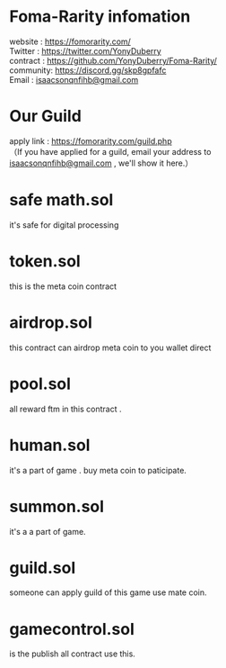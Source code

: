# Foma-Rarity infomation
website  :  https://fomorarity.com/ <br>
Twitter  :  https://twitter.com/YonyDuberry <br>
contract :  https://github.com/YonyDuberry/Foma-Rarity/ <br>
community:  https://discord.gg/skp8gpfafc   <br>
Email    :  isaacsonqnfihb@gmail.com <br>


# Our Guild

apply link : https://fomorarity.com/guild.php <br>
（If you have applied for a guild, email your address to isaacsonqnfihb@gmail.com , we'll show it here.）


# safe math.sol
it's safe for digital processing

# token.sol
this is the meta coin contract


# airdrop.sol
this contract can airdrop meta coin to you wallet direct


# pool.sol
all reward ftm in this contract .

# human.sol
it's a part of game . buy meta coin to paticipate.

# summon.sol
it's a a part of game. 

# guild.sol
someone can apply guild of this game use mate coin.

# gamecontrol.sol
is the publish all contract use this.
